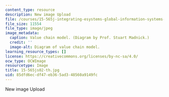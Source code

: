 ```yaml
---
content_type: resource
description: New image Upload
file: /courses/15-565j-integrating-esystems-global-information-systems-spring-2002/85dfd6ecdf47eb365ad348560a9149fc_15-565js02-th.jpg
file_size: 11554
file_type: image/jpeg
image_metadata:
  caption: Value chain model. (Diagram by Prof. Stuart Madnick.)
  credit: ''
  image-alt: Diagram of value chain model.
learning_resource_types: []
license: https://creativecommons.org/licenses/by-nc-sa/4.0/
ocw_type: OCWImage
resourcetype: Image
title: 15-565js02-th.jpg
uid: 85dfd6ec-df47-eb36-5ad3-48560a9149fc
---
```

New image Upload